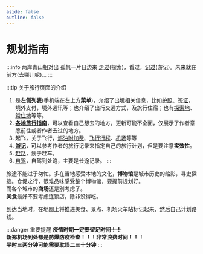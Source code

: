 ```yaml
---
aside: false
outline: false
---
```


# 规划指南

:::info 两岸青山相对出 孤帆一片日边来
[走过](./explore)(探索)，看过，[记过](./travelogue/)(游记)。未来就在[前方](./where/)(去哪儿呢)...
:::

:::tip 关于旅行页面的介绍

1. 是**左侧列表**(手机端在左上方**菜单**)，介绍了出境相关信息，比如[护照](./passport)、[签证](./visa)，境外支付，境外通讯等；也介绍了出行交通方式，及旅行住宿；也有[探索地](./explore)、[常住地](./permanent-residence)等等。  
2. [**各地旅行指南**](./where/)，可以查看自己想去的地方，更新可能不全面，仅展示了作者意愿前往或者作者去过的地方。
3. 起飞，关于飞行，[燃油附加费](./flying/airplane)、[飞行行程](./flying/flights)、[机场](./flying/airport)等等
4. [**游记**](./travelogue/)，可以参考作者的旅行记录来指定自己的旅行计划，但是要注意**实效性**。  
5. [赶路](./journey/)，疲于赶车。
6. [自驾](./drive/)，自驾到处跑，主要是长途记录。
:::

旅途不能过于匆忙。多在当地感受本地的文化，**博物馆**是城市历史的缩影，寻史探迹。仓促之行，很难品味感受整个博物馆，要提前规划好。  
而各个城市的**商场**还是别考虑了。  
**美食**最好不要考虑连锁店，除非没得吃。

到达当地时，在地图上将推进美食、景点、机场火车站标记起来，然后自己计划路线。

:::danger 重要提醒
**~~疫情时期一定要留足时间！！~~  
新郑机场到处都是防爆防疫检查！！！非常浪费时间！！！  
平时三两分钟可能需要耽误二三十分钟**
:::
